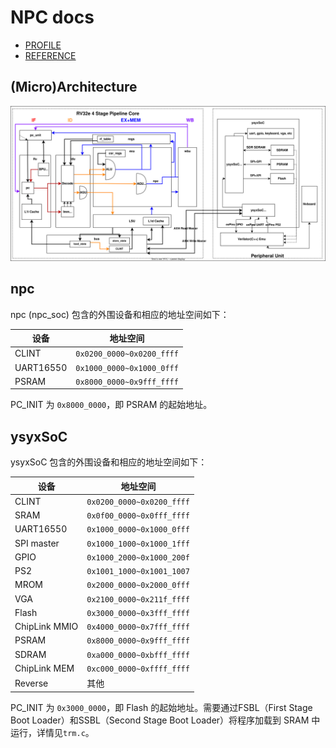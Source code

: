 # NPC docs

- [PROFILE](./PROFILE.md)
- [REFERENCE](./REFERENCE.md)

## (Micro)Architecture

![](./assets/npc-rv32e-pipeline.svg)

## npc

npc (npc_soc) 包含的外围设备和相应的地址空间如下：

| 设备      | 地址空间                  |
| --------- | ------------------------- |
| CLINT     | `0x0200_0000~0x0200_ffff` |
| UART16550 | `0x1000_0000~0x1000_0fff` |
| PSRAM     | `0x8000_0000~0x9fff_ffff` |

PC_INIT 为 `0x8000_0000`，即 PSRAM 的起始地址。

## ysyxSoC

ysyxSoC 包含的外围设备和相应的地址空间如下：

| 设备          | 地址空间                  |
| ------------- | ------------------------- |
| CLINT         | `0x0200_0000~0x0200_ffff` |
| SRAM          | `0x0f00_0000~0x0fff_ffff` |
| UART16550     | `0x1000_0000~0x1000_0fff` |
| SPI master    | `0x1000_1000~0x1000_1fff` |
| GPIO          | `0x1000_2000~0x1000_200f` |
| PS2           | `0x1001_1000~0x1001_1007` |
| MROM          | `0x2000_0000~0x2000_0fff` |
| VGA           | `0x2100_0000~0x211f_ffff` |
| Flash         | `0x3000_0000~0x3fff_ffff` |
| ChipLink MMIO | `0x4000_0000~0x7fff_ffff` |
| PSRAM         | `0x8000_0000~0x9fff_ffff` |
| SDRAM         | `0xa000_0000~0xbfff_ffff` |
| ChipLink MEM  | `0xc000_0000~0xffff_ffff` |
| Reverse       | 其他                      |

PC_INIT 为 `0x3000_0000`，即 Flash 的起始地址。需要通过FSBL（First Stage Boot Loader）和SSBL（Second Stage Boot Loader）将程序加载到 SRAM 中运行，详情见`trm.c`。

